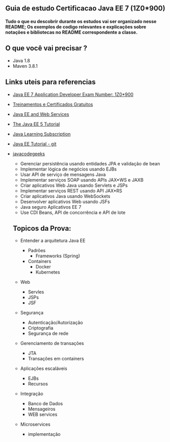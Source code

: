 ## Guia de estudo Certificacao Java EE 7 (1Z0*900)

#### Tudo o que eu descobrir durante os estudos vai ser organizado nesse README; Os exemplos de codigo relevantes e explicações sobre notações e bibliotecas no README correspondente a classe.

## O que você vai precisar ?

* Java 1.8
* Maven 3.8.1

## Links uteis para referencias 

* [Java EE 7 Application Developer Exam Number: 1Z0*900](https://education.oracle.com/java*ee*7*application*developer/pexam_1Z0*900)
* [Treinamentos e Certificados Gratuitos](https://education.oracle.com/learning*explorer)
* [Java EE and Web Services](https://education.oracle.com/software/java/pFamily_48)
* [The Java EE 5 Tutorial](https://docs.oracle.com/javaee/5/tutorial/doc/bnbfl.html)
* [Java Learning Subscription](https://education.oracle.com/java*programming*learning*subscription/ls_40805)  
* [Java EE Tutorial - git](https://javaee.github.io/tutorial/)
* [javacodegeeks](https://examples.javacodegeeks.com/what-is-java-ee/)
  
  * Gerenciar persistência usando entidades JPA e validação de bean
  * Implementar lógica de negócios usando EJBs
  * Usar API de serviço de mensagens Java
  * Implementar serviços SOAP usando APIs JAX*WS e JAXB
  * Criar aplicativos Web Java usando Servlets e JSPs
  * Implementar serviços REST usando API JAX*RS
  * Criar aplicativos Java usando WebSockets
  * Desenvolver aplicativos Web usando JSFs
  * Java seguro Aplicativos EE 7
  * Use CDI Beans, API de concorrência e API de lote
  
  ## Topicos da Prova:
  
  * Entender a arquitetura Java EE
     * Padrões
        * Frameworks (Spring)
     * Containers
        * Docker
        * Kubernetes
  
   * Web
        * Servles
        * JSPs
        * JSF
   * Segurança
        * Autenticação/Autorização
        * Criptografia 
        * Segurança de rede
   * Gerenciamento de transações
        * JTA
        * Transações em containers
   * Aplicações escaláveis
        * EJBs
        * Recursos
   * Integração
        * Banco de Dados
        * Mensageiros
        * WEB services

   * Microservices 
        * implementação

